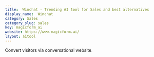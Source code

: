 ```yaml
---
title:  Winchat - Trending AI tool for Sales and best alternatives
display_name:  Winchat
category: Sales
category_slug: sales
key: magicform_ai
website: https://www.magicform.ai/
layout: aitool
---
```


Convert visitors via conversational website.
